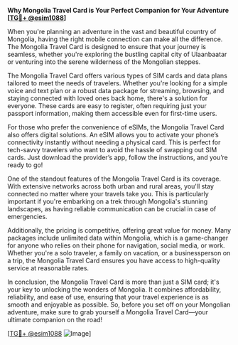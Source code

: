 **Why Mongolia Travel Card is Your Perfect Companion for Your Adventure [[TG💪+ @esim1088](https://t.me/s/esim1088)]**

When you're planning an adventure in the vast and beautiful country of Mongolia, having the right mobile connection can make all the difference. The Mongolia Travel Card is designed to ensure that your journey is seamless, whether you're exploring the bustling capital city of Ulaanbaatar or venturing into the serene wilderness of the Mongolian steppes.

The Mongolia Travel Card offers various types of SIM cards and data plans tailored to meet the needs of travelers. Whether you're looking for a simple voice and text plan or a robust data package for streaming, browsing, and staying connected with loved ones back home, there's a solution for everyone. These cards are easy to register, often requiring just your passport information, making them accessible even for first-time users.

For those who prefer the convenience of eSIMs, the Mongolia Travel Card also offers digital solutions. An eSIM allows you to activate your phone’s connectivity instantly without needing a physical card. This is perfect for tech-savvy travelers who want to avoid the hassle of swapping out SIM cards. Just download the provider’s app, follow the instructions, and you’re ready to go!

One of the standout features of the Mongolia Travel Card is its coverage. With extensive networks across both urban and rural areas, you'll stay connected no matter where your travels take you. This is particularly important if you're embarking on a trek through Mongolia's stunning landscapes, as having reliable communication can be crucial in case of emergencies.

Additionally, the pricing is competitive, offering great value for money. Many packages include unlimited data within Mongolia, which is a game-changer for anyone who relies on their phone for navigation, social media, or work. Whether you're a solo traveler, a family on vacation, or a businessperson on a trip, the Mongolia Travel Card ensures you have access to high-quality service at reasonable rates.

In conclusion, the Mongolia Travel Card is more than just a SIM card; it's your key to unlocking the wonders of Mongolia. It combines affordability, reliability, and ease of use, ensuring that your travel experience is as smooth and enjoyable as possible. So, before you set off on your Mongolian adventure, make sure to grab yourself a Mongolia Travel Card—your ultimate companion on the road! 

[[TG💪+ @esim1088](https://t.me/s/esim1088) ![Image](https://i.postimg.cc/Y0z9fWf4/image.png)]